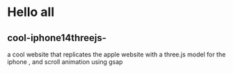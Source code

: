 # Hello all 

## cool-iphone14threejs-
a cool website that replicates the apple website with a three.js model for the iphone  , and scroll animation using gsap 

